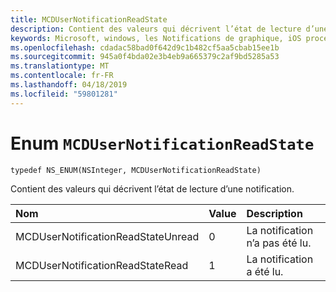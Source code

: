 ```yaml
---
title: MCDUserNotificationReadState
description: Contient des valeurs qui décrivent l’état de lecture d’une notification.
keywords: Microsoft, windows, les Notifications de graphique, iOS procédures, procédures iPhone
ms.openlocfilehash: cdadac58bad0f642d9c1b482cf5aa5cbab15ee1b
ms.sourcegitcommit: 945a0f4bda02e3b4eb9a665379c2af9bd5285a53
ms.translationtype: MT
ms.contentlocale: fr-FR
ms.lasthandoff: 04/18/2019
ms.locfileid: "59801281"
---
```

# <a name="enum-mcdusernotificationreadstate"></a>Enum `MCDUserNotificationReadState`

```
typedef NS_ENUM(NSInteger, MCDUserNotificationReadState)
```

Contient des valeurs qui décrivent l’état de lecture d’une notification.

|Nom | Value | Description |
|:-- |:-- |:-- |
|   MCDUserNotificationReadStateUnread |0| La notification n’a pas été lu. |
|   MCDUserNotificationReadStateRead | 1| La notification a été lu.|